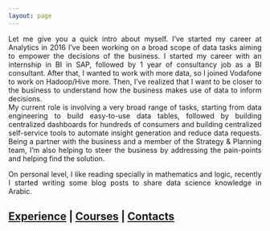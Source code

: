 ```yaml
---
layout: page
---
```


<div style="text-align: justify">
Let me give you a quick intro about myself. I’ve started my career at Analytics in 2016 I’ve been working on a broad scope of data tasks aiming to empower the decisions of the business. I started my career with an internship in BI in SAP, followed by 1 year of consultancy job as a BI consultant. After that, I wanted to work with more data, so I joined Vodafone to work on Hadoop/Hive more. Then, I’ve realized that I want to be closer to the business to understand how the business makes use of data to inform decisions.



</div>

<div style="text-align: justify">
My current role is involving a very broad range of tasks, starting from data engineering to build easy-to-use data tables, followed by building centralized dashboards for hundreds of consumers and building centralized self-service tools to automate insight generation and reduce data requests. Being a partner with the business and a member of the Strategy & Planning team, I’m also helping to steer the business by addressing the pain-points and helping find the solution.
</div>

<div style="text-align: justify">

On personal level, I like reading specially in mathematics and logic, recently I started writing some blog posts to share data science knowledge in Arabic.

</div>



## [Experience](./experience)  |   [Courses](./courses)   |   [Contacts](./contacts)

